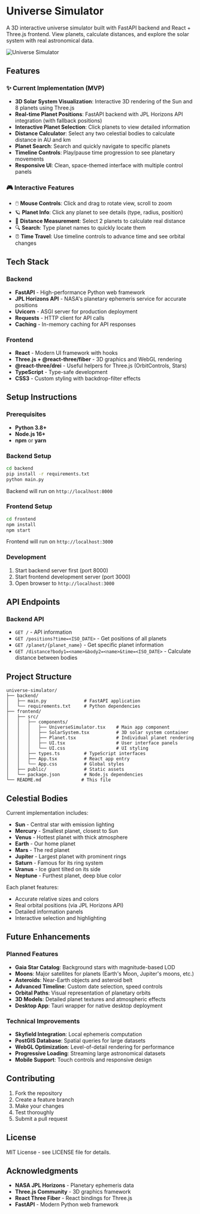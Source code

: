 # Universe Simulator

A 3D interactive universe simulator built with FastAPI backend and React + Three.js frontend. View planets, calculate distances, and explore the solar system with real astronomical data.

![Universe Simulator](https://github.com/user-attachments/assets/e8e6bcca-59a2-48ec-ae1b-38a8ef81790f)

## Features

### ✨ Current Implementation (MVP)
- **3D Solar System Visualization**: Interactive 3D rendering of the Sun and 8 planets using Three.js
- **Real-time Planet Positions**: FastAPI backend with JPL Horizons API integration (with fallback positions)
- **Interactive Planet Selection**: Click planets to view detailed information
- **Distance Calculator**: Select any two celestial bodies to calculate distance in AU and km
- **Planet Search**: Search and quickly navigate to specific planets
- **Timeline Controls**: Play/pause time progression to see planetary movements
- **Responsive UI**: Clean, space-themed interface with multiple control panels

### 🎮 Interactive Features
- 🖱️ **Mouse Controls**: Click and drag to rotate view, scroll to zoom
- 🪐 **Planet Info**: Click any planet to see details (type, radius, position)
- 📏 **Distance Measurement**: Select 2 planets to calculate real distance
- 🔍 **Search**: Type planet names to quickly locate them
- ⏰ **Time Travel**: Use timeline controls to advance time and see orbital changes

## Tech Stack

### Backend
- **FastAPI** - High-performance Python web framework
- **JPL Horizons API** - NASA's planetary ephemeris service for accurate positions
- **Uvicorn** - ASGI server for production deployment
- **Requests** - HTTP client for API calls
- **Caching** - In-memory caching for API responses

### Frontend
- **React** - Modern UI framework with hooks
- **Three.js + @react-three/fiber** - 3D graphics and WebGL rendering
- **@react-three/drei** - Useful helpers for Three.js (OrbitControls, Stars)
- **TypeScript** - Type-safe development
- **CSS3** - Custom styling with backdrop-filter effects

## Setup Instructions

### Prerequisites
- **Python 3.8+**
- **Node.js 16+**
- **npm** or **yarn**

### Backend Setup
```bash
cd backend
pip install -r requirements.txt
python main.py
```
Backend will run on `http://localhost:8000`

### Frontend Setup
```bash
cd frontend
npm install
npm start
```
Frontend will run on `http://localhost:3000`

### Development
1. Start backend server first (port 8000)
2. Start frontend development server (port 3000)
3. Open browser to `http://localhost:3000`

## API Endpoints

### Backend API
- `GET /` - API information
- `GET /positions?time=<ISO_DATE>` - Get positions of all planets
- `GET /planet/{planet_name}` - Get specific planet information
- `GET /distance?body1=<name>&body2=<name>&time=<ISO_DATE>` - Calculate distance between bodies

## Project Structure

```
universe-simulator/
├── backend/
│   ├── main.py              # FastAPI application
│   └── requirements.txt     # Python dependencies
├── frontend/
│   ├── src/
│   │   ├── components/
│   │   │   ├── UniverseSimulator.tsx    # Main app component
│   │   │   ├── SolarSystem.tsx          # 3D solar system container
│   │   │   ├── Planet.tsx               # Individual planet rendering
│   │   │   ├── UI.tsx                   # User interface panels
│   │   │   └── UI.css                   # UI styling
│   │   ├── types.ts         # TypeScript interfaces
│   │   ├── App.tsx          # React app entry
│   │   └── App.css          # Global styles
│   ├── public/              # Static assets
│   └── package.json         # Node.js dependencies
└── README.md               # This file
```

## Celestial Bodies

Current implementation includes:
- **Sun** - Central star with emission lighting
- **Mercury** - Smallest planet, closest to Sun
- **Venus** - Hottest planet with thick atmosphere
- **Earth** - Our home planet
- **Mars** - The red planet
- **Jupiter** - Largest planet with prominent rings
- **Saturn** - Famous for its ring system
- **Uranus** - Ice giant tilted on its side
- **Neptune** - Furthest planet, deep blue color

Each planet features:
- Accurate relative sizes and colors
- Real orbital positions (via JPL Horizons API)
- Detailed information panels
- Interactive selection and highlighting

## Future Enhancements

### Planned Features
- **Gaia Star Catalog**: Background stars with magnitude-based LOD
- **Moons**: Major satellites for planets (Earth's Moon, Jupiter's moons, etc.)
- **Asteroids**: Near-Earth objects and asteroid belt
- **Advanced Timeline**: Custom date selection, speed controls
- **Orbital Paths**: Visual representation of planetary orbits
- **3D Models**: Detailed planet textures and atmospheric effects
- **Desktop App**: Tauri wrapper for native desktop deployment

### Technical Improvements
- **Skyfield Integration**: Local ephemeris computation
- **PostGIS Database**: Spatial queries for large datasets
- **WebGL Optimization**: Level-of-detail rendering for performance
- **Progressive Loading**: Streaming large astronomical datasets
- **Mobile Support**: Touch controls and responsive design

## Contributing

1. Fork the repository
2. Create a feature branch
3. Make your changes
4. Test thoroughly
5. Submit a pull request

## License

MIT License - see LICENSE file for details.

## Acknowledgments

- **NASA JPL Horizons** - Planetary ephemeris data
- **Three.js Community** - 3D graphics framework
- **React Three Fiber** - React bindings for Three.js
- **FastAPI** - Modern Python web framework
